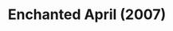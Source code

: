 ---
layout: shows
title: Enchanted April (2007)
image: 
category: 
details:
  Theatre: Theatre Jacksonville
cast:
crew:
  Director: Michael Lipp
external_links:
---